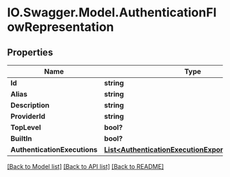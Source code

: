 # IO.Swagger.Model.AuthenticationFlowRepresentation
## Properties

Name | Type | Description | Notes
------------ | ------------- | ------------- | -------------
**Id** | **string** |  | [optional] 
**Alias** | **string** |  | [optional] 
**Description** | **string** |  | [optional] 
**ProviderId** | **string** |  | [optional] 
**TopLevel** | **bool?** |  | [optional] 
**BuiltIn** | **bool?** |  | [optional] 
**AuthenticationExecutions** | [**List&lt;AuthenticationExecutionExportRepresentation&gt;**](AuthenticationExecutionExportRepresentation.md) |  | [optional] 

[[Back to Model list]](../README.md#documentation-for-models) [[Back to API list]](../README.md#documentation-for-api-endpoints) [[Back to README]](../README.md)

